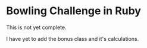 Bowling Challenge in Ruby
=================

This is not yet complete.

I have yet to add the bonus class and it's calculations.


